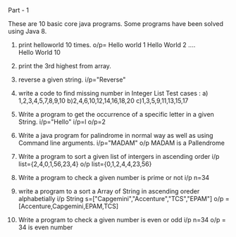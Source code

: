 Part - 1

These are 10 basic core java programs.
Some programs have been solved using Java 8.

1) print helloworld 10 times.
    o/p=  Hello world 1
          Hello World 2 ....  
          Hello World 10
2) print the 3rd highest from array.
3) reverse a given string. i/p="Reverse"
4) write a code to find missing number in Integer List
    Test cases :
       a) 1,2,3,4,5,7,8,9,10
       b)2,4,6,10,12,14,16,18,20
       c)1,3,5,9,11,13,15,17
5) Write a program to get the occurrence of a specific letter in a given String.
   i/p="Hello"
   i/p=l
   o/p=2 
6) Write a java program for palindrome in normal way as well as using Command line arguments.
  i/p="MADAM"
  o/p MADAM is a Pallendrome

7) Write a program to sort a given list of intergers in ascending order
  i/p list={2,4,0,1,56,23,4}
  o/p list={0,1,2,4,4,23,56}
8) Write a program to check a given number is prime or not 
    i/p n=34
9) write a program to a sort a Array of String in ascending oreder alphabetially
   i/p String s=["Capgemini","Accenture","TCS","EPAM"]
   o/p =[Accenture,Capgemini,EPAM,TCS]
10) Write a program to check a given number is even or odd
    i/p n=34
    o/p = 34 is even number
